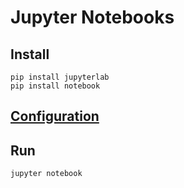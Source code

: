 # Jupyter Notebooks
## Install
```
pip install jupyterlab
pip install notebook
```
## [Configuration](https://jupyter-notebook.readthedocs.io/en/latest/configuring/config_overview.html#configure-common)
## Run
```
jupyter notebook
```
